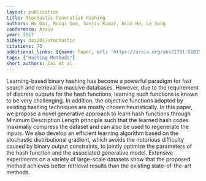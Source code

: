 ```yaml
---
layout: publication
title: Stochastic Generative Hashing
authors: Bo Dai, Ruiqi Guo, Sanjiv Kumar, Niao He, Le Song
conference: Arxiv
year: 2017
bibkey: dai2017stochastic
citations: 73
additional_links: [{name: Paper, url: 'https://arxiv.org/abs/1701.02815'}]
tags: ["Hashing Methods"]
short_authors: Dai et al.
---
```

Learning-based binary hashing has become a powerful paradigm for fast search
and retrieval in massive databases. However, due to the requirement of discrete
outputs for the hash functions, learning such functions is known to be very
challenging. In addition, the objective functions adopted by existing hashing
techniques are mostly chosen heuristically. In this paper, we propose a novel
generative approach to learn hash functions through Minimum Description Length
principle such that the learned hash codes maximally compress the dataset and
can also be used to regenerate the inputs. We also develop an efficient
learning algorithm based on the stochastic distributional gradient, which
avoids the notorious difficulty caused by binary output constraints, to jointly
optimize the parameters of the hash function and the associated generative
model. Extensive experiments on a variety of large-scale datasets show that the
proposed method achieves better retrieval results than the existing
state-of-the-art methods.